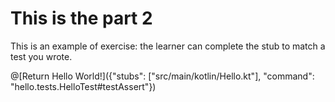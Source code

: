 # This is the part 2


This is an example of exercise: the learner can complete the stub to match a test you wrote.

@[Return Hello World!]({"stubs": ["src/main/kotlin/Hello.kt"], "command": "hello.tests.HelloTest#testAssert"})
